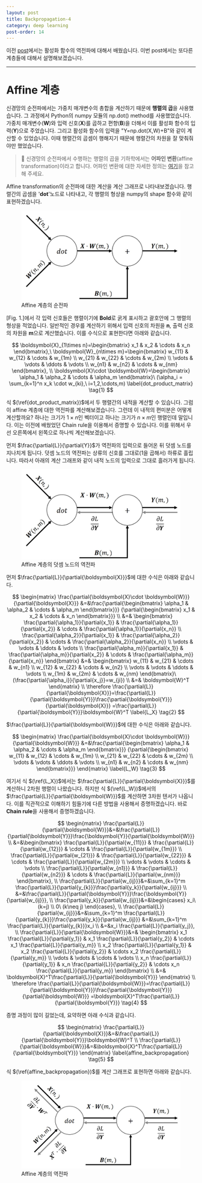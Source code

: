 ```yaml
---
layout: post
title: Backpropagation-4
category: deep learning
post-order: 14
---
```


이전 [post](https://gyuhub.github.io/posts/study/machine%20learning/deep%20learning/backpropation-3)에서는 활성화 함수의 역전파에 대해서 배웠습니다. 이번 post에서는 또다른 계층들에 대해서 설명해보겠습니다.

---

# Affine 계층

신경망의 순전파에서는 가중치 매개변수의 총합을 계산하기 때문에 **행렬의 곱**을 사용했습니다. 그 과정에서 Python의 numpy 모듈의 np.dot() method를 사용했었습니다. 가중치 매개변수(**W**)와 입력 신호(**X**)를 곱하고 편향(**B**)을 더해서 이를 활성화 함수의 입력(**Y**)으로 주었습니다. 그리고 활성화 함수의 입력을 "Y=np.dot(X,W)+B"와 같이 계산할 수 있었습니다. 이때 행렬간의 곱셈이 행해지기 때문에 행렬간의 차원을 잘 맞춰줘야만 했었습니다.

> 📑 신경망의 순전파에서 수행하는 행렬의 곱을 기하학에서는 **어파인 변환**(affine transformation)이라고 합니다. 어파인 변환에 대한 자세한 정의는 [여기](https://en.wikipedia.org/wiki/Affine_transformation)을 참고해 주세요.

Affine transformation의 순전파에 대한 계산을 계산 그래프로 나타내보겠습니다. 행렬간의 곱셈을 '**dot**'노드로 나타내고, 각 행렬의 형상을 numpy의 shape 함수와 같이 표현하겠습니다.

<figure>
     <img src="/posts/study/machine learning/deep learning/images/backpropagation_19.jpg"
          title="Forward propagation of affine transformation"
          alt="Image of forward propagation of affine transformation"
          class="img_center"/>
     <figcaption>Affine 계층의 순전파</figcaption>
</figure>

[Fig. 1.]에서 각 입력 신호들은 행렬이기에 **Bold**로 굵게 표시하고 괄호안에 그 행렬의 형상을 적었습니다. 일반적인 경우를 계산하기 위해서 입력 신호의 차원을 **n**, 출력 신호의 차원을 **m**으로 계산했습니다. 이를 수식으로 표현한다면 아래와 같습니다.

$$
\boldsymbol{X}_{1\times n}=\begin{bmatrix} x_1 & x_2 & \cdots & x_n \end{bmatrix},\ 
\boldsymbol{W}_{n\times m}=\begin{bmatrix}
w_{11} & w_{12} & \cdots & w_{1m} \\ 
w_{21} & w_{22} & \cdots & w_{2m} \\
\vdots & \vdots & \ddots & \vdots \\
w_{n1} & w_{n2} & \cdots & w_{nm} \end{bmatrix}, \\
\boldsymbol{X}\cdot \boldsymbol{W}=\begin{bmatrix} \alpha_1 & \alpha_2 & \cdots & \alpha_m \end{bmatrix}\ 
(\alpha_i = \sum_{k=1}^n x_k \cdot w_{ki},\ i=1,2,\cdots,m) \label{dot_product_matrix} \tag{1}
$$

식 $(\ref{dot_product_matrix})$에서 두 행렬간의 내적을 계산할 수 있습니다. 그럼 이 affine 계층에 대한 역전파를 계산해보겠습니다. 그런데 이 내적의 편미분은 어떻게 계산할까요? 하나는 크기가 $1\times n$인 벡터이고 하나는 크기가 $n\times m$인 행렬인데 말입니다. 이는 이전에 배웠었던 Chain rule을 이용해서 증명할 수 있습니다. 이를 위해서 우선 오른쪽에서 왼쪽으로 하나씩 계산해보겠습니다.

먼저 $\frac{\partial{L}}{\partial{Y}}$가 역전파의 입력으로 들어온 뒤 덧셈 노드를 지나치게 됩니다. 덧셈 노드의 역전파는 상류의 신호를 그대로(1을 곱해서) 하류로 흘립니다. 따라서 아래의 계산 그래프와 같이 내적 노드의 입력으로 그대로 흘러가게 됩니다.

<figure>
     <img src="/posts/study/machine learning/deep learning/images/backpropagation_20.jpg"
          title="Backpropagation of affine transformation"
          alt="Image of backpropagation of affine transformation"
          class="img_center"/>
     <figcaption>Affine 계층의 덧셈 노드의 역전파</figcaption>
</figure>

먼저 $\frac{\partial{L}}{\partial{\boldsymbol{X}}}$에 대한 수식은 아래와 같습니다.

$$
\begin{matrix}
\frac{\partial{\boldsymbol{X}\cdot \boldsymbol{W}}}{\partial{\boldsymbol{X}}}
&=&\frac{\partial{\begin{bmatrix} \alpha_1 & \alpha_2 & \cdots & \alpha_m \end{bmatrix}}}
{\partial{\begin{bmatrix} x_1 & x_2 & \cdots & x_n \end{bmatrix}}} \\
&=& \begin{bmatrix}
\frac{\partial{\alpha_1}}{\partial{x_1}} & \frac{\partial{\alpha_1}}{\partial{x_2}} & \cdots & \frac{\partial{\alpha_1}}{\partial{x_n}} \\
\frac{\partial{\alpha_2}}{\partial{x_1}} & \frac{\partial{\alpha_2}}{\partial{x_2}} & \cdots & \frac{\partial{\alpha_2}}{\partial{x_n}} \\
\vdots & \vdots & \ddots & \vdots \\
\frac{\partial{\alpha_m}}{\partial{x_1}} & \frac{\partial{\alpha_m}}{\partial{x_2}} & \cdots & \frac{\partial{\alpha_m}}{\partial{x_n}}
\end{bmatrix}
&=& \begin{bmatrix}
w_{11} & w_{21} & \cdots & w_{n1} \\
w_{12} & w_{22} & \cdots & w_{n2} \\
\vdots & \vdots & \ddots & \vdots \\
w_{1m} & w_{2m} & \cdots & w_{nm}
\end{bmatrix}\ (\frac{\partial{\alpha_i}}{\partial{x_j}}=w_{ji}) \\
&=& \boldsymbol{W}^T
\end{matrix} \\
\therefore \frac{\partial{L}}{\partial{\boldsymbol{X}}}=\frac{\partial{L}}{\partial{\boldsymbol{Y}}}\frac{\partial{\boldsymbol{Y}}}{\partial{\boldsymbol{X}}}
=\frac{\partial{L}}{\partial{\boldsymbol{Y}}}\boldsymbol{W}^T \label{L_X} \tag{2}
$$

$\frac{\partial{L}}{\partial{\boldsymbol{W}}}$에 대한 수식은 아래와 같습니다.  

$$
\begin{matrix}
\frac{\partial{\boldsymbol{X}\cdot \boldsymbol{W}}}{\partial{\boldsymbol{W}}}
&=&\frac{\partial{\begin{bmatrix} \alpha_1 & \alpha_2 & \cdots & \alpha_m \end{bmatrix}}}
{\partial{\begin{bmatrix}
w_{11} & w_{12} & \cdots & w_{1m} \\
w_{21} & w_{22} & \cdots & w_{2m} \\
\vdots & \vdots & \ddots & \vdots \\
w_{n1} & w_{n2} & \cdots & w_{nm} \end{bmatrix}}}
\end{matrix} \label{L_W} \tag{3}
$$

여기서 식 $(\ref{L_X})$에서는 $\frac{\partial{L}}{\partial{\boldsymbol{X}}}$를 계산하니 2차원 행렬이 나왔습니다. 하지만 식 $(\ref{L_W})$에서의 $\frac{\partial{L}}{\partial{\boldsymbol{W}}}$를 계산하면 3차원 텐서가 나옵니다. 이를 직관적으로 이해하기 힘들기에 다른 방법을 사용해서 증명하겠습니다. 바로 **Chain rule**을 사용해서 증명하겠습니다.

$$
\begin{matrix}
\frac{\partial{L}}{\partial{\boldsymbol{W}}}&=&\frac{\partial{L}}{\partial{\boldsymbol{Y}}}\frac{\boldsymbol{Y}}{\partial{\boldsymbol{W}}} \\
&=&\begin{bmatrix}
\frac{\partial{L}}{\partial{w_{11}}} & \frac{\partial{L}}{\partial{w_{12}}} & \cdots & \frac{\partial{L}}{\partial{w_{1m}}} \\
\frac{\partial{L}}{\partial{w_{21}}} & \frac{\partial{L}}{\partial{w_{22}}} & \cdots & \frac{\partial{L}}{\partial{w_{2m}}} \\
\vdots & \vdots & \cdots & \vdots \\
\frac{\partial{L}}{\partial{w_{n1}}} & \frac{\partial{L}}{\partial{w_{n2}}} & \cdots & \frac{\partial{L}}{\partial{w_{nm}}} \end{bmatrix}, \\
\frac{\partial{L}}{\partial{w_{ij}}}&=&\sum_{k=1}^m \frac{\partial{L}}{\partial{y_{k}}}\frac{\partial{y_k}}{\partial{w_{ij}}} \\
&=&\frac{\partial{L}}{\partial{\boldsymbol{Y}}}\frac{\boldsymbol{Y}}{\partial{w_{ij}}}, \\
\frac{\partial{y_k}}{\partial{w_{ij}}}&=&\begin{cases} x_i\ (k=j) \\ 0\ (k\neq j) \end{cases}, \\
\frac{\partial{L}}{\partial{w_{ij}}}&=&\sum_{k=1}^m \frac{\partial{L}}{\partial{y_{k}}}\frac{\partial{y_k}}{\partial{w_{ij}}}
&=&\sum_{k=1}^m \frac{\partial{L}}{\partial{y_{k}}}x_i \\
&=&x_i \frac{\partial{L}}{\partial{y_j}}, \\
\frac{\partial{L}}{\partial{\boldsymbol{W}}}&=&
\begin{bmatrix}
x_1 \frac{\partial{L}}{\partial{y_1}} & x_1 \frac{\partial{L}}{\partial{y_2}} & \cdots x_1 \frac{\partial{L}}{\partial{y_m}} \\
x_2 \frac{\partial{L}}{\partial{y_1}} & x_2 \frac{\partial{L}}{\partial{y_2}} & \cdots x_2 \frac{\partial{L}}{\partial{y_m}} \\
\vdots & \vdots & \cdots & \vdots \\
x_n \frac{\partial{L}}{\partial{y_1}} & x_n \frac{\partial{L}}{\partial{y_2}} & \cdots x_n \frac{\partial{L}}{\partial{y_m}} \end{bmatrix} \\
&=& \boldsymbol{X}^T\frac{\partial{L}}{\partial{\boldsymbol{Y}}}
\end{matrix} \\
\therefore \frac{\partial{L}}{\partial{\boldsymbol{W}}}=\frac{\partial{L}}{\partial{\boldsymbol{Y}}}\frac{\partial{\boldsymbol{Y}}}{\partial{\boldsymbol{W}}}
=\boldsymbol{X}^T\frac{\partial{L}}{\partial{\boldsymbol{Y}}} \tag{4}
$$

증명 과정이 많이 길었는데, 요약하면 아래 수식과 같습니다.

$$
\begin{matrix}
\frac{\partial{L}}{\partial{\boldsymbol{X}}}&=&\frac{\partial{L}}{\partial{\boldsymbol{Y}}}\boldsymbol{W}^T \\
\frac{\partial{L}}{\partial{\boldsymbol{W}}}&=&\boldsymbol{X}^T\frac{\partial{L}}{\partial{\boldsymbol{Y}}} \end{matrix} \label{affine_backpropagation} \tag{5}
$$

식 $(\ref{affine_backpropagation})$를 계산 그래프로 표현하면 아래와 같습니다.

<figure>
     <img src="/posts/study/machine learning/deep learning/images/backpropagation_21.jpg"
          title="Backpropagation of affine transformation"
          alt="Image of backpropagation of affine transformation"
          class="img_center"/>
     <figcaption>Affine 계층의 역전파</figcaption>
</figure>
